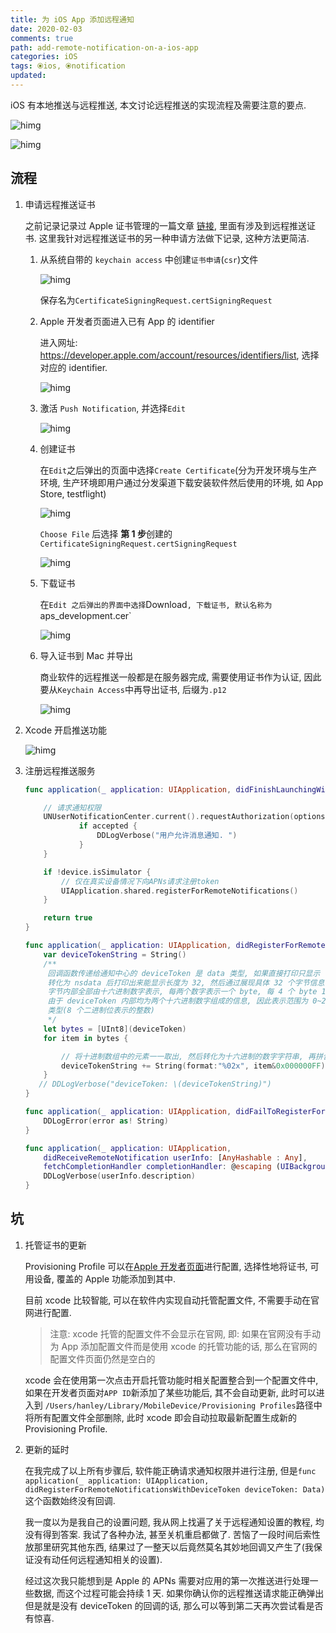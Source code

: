 ```yaml
---
title: 为 iOS App 添加远程通知
date: 2020-02-03
comments: true
path: add-remote-notification-on-a-ios-app
categories: iOS
tags: ⦿ios, ⦿notification
updated:
---
```


iOS 有本地推送与远程推送, 本文讨论远程推送的实现流程及需要注意的要点.

![himg](https://a.hanleylee.com/HKMS/2020-02-03-090549.jpg?x-oss-process=style/WaMa)

![himg](https://a.hanleylee.com/HKMS/2020-02-03-090640.jpg?x-oss-process=style/WaMa)

<!-- more -->

## 流程

1. 申请远程推送证书

    之前记录记录过 Apple 证书管理的一篇文章 [链接](https://www.hanleylee.com/process-of-applying-apple-certificate.html), 里面有涉及到远程推送证书.  这里我针对远程推送证书的另一种申请方法做下记录, 这种方法更简洁.

    1. 从系统自带的 `keychain access` 中创建`证书申请`(`csr`)文件

        ![himg](https://a.hanleylee.com/HKMS/2020-02-03-080404.png?x-oss-process=style/WaMa)

        保存名为`CertificateSigningRequest.certSigningRequest`

    2. Apple 开发者页面进入已有 App 的 identifier

        进入网址: <https://developer.apple.com/account/resources/identifiers/list>, 选择对应的 identifier.

        ![himg](https://a.hanleylee.com/HKMS/2020-02-03-081227.png?x-oss-process=style/WaMa)

    3. 激活 `Push Notification`, 并选择`Edit`

        ![himg](https://a.hanleylee.com/HKMS/2020-02-03-081319.png?x-oss-process=style/WaMa)

    4. 创建证书

        在`Edit`之后弹出的页面中选择`Create Certificate`(分为开发环境与生产环境, 生产环境即用户通过分发渠道下载安装软件然后使用的环境, 如 App Store, testflight)

        ![himg](https://a.hanleylee.com/HKMS/2020-02-03-081825.jpg?x-oss-process=style/WaMa)

        `Choose File` 后选择 **第 1 步**创建的`CertificateSigningRequest.certSigningRequest`

        ![himg](https://a.hanleylee.com/HKMS/2020-02-03-082131.png?x-oss-process=style/WaMa)

    5. 下载证书

        在`Edit 之后弹出的界面中选择`Download`, 下载证书, 默认名称为`aps_development.cer`

        ![himg](https://a.hanleylee.com/HKMS/2020-02-03-082658.png?x-oss-process=style/WaMa)

    6. 导入证书到 Mac 并导出

        商业软件的远程推送一般都是在服务器完成, 需要使用证书作为认证, 因此要从`Keychain Access`中再导出证书, 后缀为`.p12`

        ![himg](https://a.hanleylee.com/HKMS/2020-02-03-083505.png?x-oss-process=style/WaMa)

2. Xcode 开启推送功能

    ![himg](https://a.hanleylee.com/HKMS/2020-02-03-071853.png?x-oss-process=style/WaMa)

3. 注册远程推送服务

    ```swift
    func application(_ application: UIApplication, didFinishLaunchingWithOptions launchOptions: [UIApplication.LaunchOptionsKey: Any]?) -> Bool {

        // 请求通知权限
        UNUserNotificationCenter.current().requestAuthorization(options: [.alert, .sound, .badge]) { (accepted, error) in
                if accepted {
                    DDLogVerbose("用户允许消息通知. ")
                }
        }

        if !device.isSimulator {
            // 仅在真实设备情况下向APNs请求注册token
            UIApplication.shared.registerForRemoteNotifications()
        }

        return true
    }

    func application(_ application: UIApplication, didRegisterForRemoteNotificationsWithDeviceToken deviceToken: Data) {
        var deviceTokenString = String()
        /**
         回调函数传递给通知中心的 deviceToken 是 data 类型, 如果直接打印只显示 字节长度
         转化为 nsdata 后打印出来能显示长度为 32, 然后通过展现具体 32 个字节信息.
         字节内部全部由十六进制数字表示, 每两个数字表示一个 byte, 每 4 个 byte 1 组, 因此一共有 8 组.
         由于 deviceToken 内部均为两个十六进制数字组成的信息, 因此表示范围为 0~255, 故可以将 devicetoken 的 data 字节信息正正好好地转化为UInt8
         类型(8 个二进制位表示的整数)
         */
        let bytes = [UInt8](deviceToken)
        for item in bytes {

            // 将十进制数组中的元素一一取出, 然后转化为十六进制的数字字符串, 再拼合为一个完整的字串
            deviceTokenString += String(format:"%02x", item&0x000000FF)
        }
       // DDLogVerbose("deviceToken: \(deviceTokenString)")
    }

    func application(_ application: UIApplication, didFailToRegisterForRemoteNotificationsWithError error: Error) {
        DDLogError(error as! String)
    }

    func application(_ application: UIApplication,
        didReceiveRemoteNotification userInfo: [AnyHashable : Any],
        fetchCompletionHandler completionHandler: @escaping (UIBackgroundFetchResult) -> Void) {
        DDLogVerbose(userInfo.description)
    }
    ```

## 坑

1. 托管证书的更新

    Provisioning Profile 可以在[Apple 开发者页面](https://developer.apple.com/account/#/membership/)进行配置, 选择性地将证书, 可用设备, 覆盖的 Apple 功能添加到其中.

    目前 xcode 比较智能, 可以在软件内实现自动托管配置文件, 不需要手动在官网进行配置.

    > 注意: xcode 托管的配置文件不会显示在官网, 即: 如果在官网没有手动为 App 添加配置文件而是使用 xcode 的托管功能的话, 那么在官网的配置文件页面仍然是空白的

    xcode 会在使用第一次点击开启托管功能时相关配置整合到一个配置文件中, 如果在开发者页面对`APP ID`新添加了某些功能后, 其不会自动更新, 此时可以进入到 `/Users/hanley/Library/MobileDevice/Provisioning Profiles`路径中将所有配置文件全部删除, 此时 xcode 即会自动拉取最新配置生成新的 Provisioning Profile.

2. 更新的延时

    在我完成了以上所有步骤后, 软件能正确请求通知权限并进行注册, 但是`func application(_ application: UIApplication, didRegisterForRemoteNotificationsWithDeviceToken deviceToken: Data)` 这个函数始终没有回调.

    我一度以为是我自己的设置问题, 我从网上找遍了关于远程通知设置的教程, 均没有得到答案. 我试了各种办法, 甚至关机重启都做了.  苦恼了一段时间后索性放那里研究其他东西, 结果过了一整天以后竟然莫名其妙地回调又产生了(我保证没有动任何远程通知相关的设置).

    经过这次我只能想到是 Apple 的 APNs 需要对应用的第一次推送进行处理一些数据, 而这个过程可能会持续 1 天.  如果你确认你的远程推送请求能正确弹出但是就是没有 deviceToken 的回调的话, 那么可以等到第二天再次尝试看是否有惊喜.
